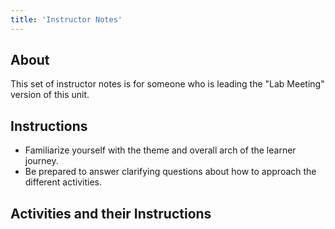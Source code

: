 ```yaml
---
title: 'Instructor Notes'
---
```

## About

This set of instructor notes is for someone who is leading the "Lab Meeting" version of this unit.

## Instructions
* Familiarize yourself with the theme and overall arch of the learner journey.
* Be prepared to answer clarifying questions about how to approach the different activities.

## Activities and their Instructions


